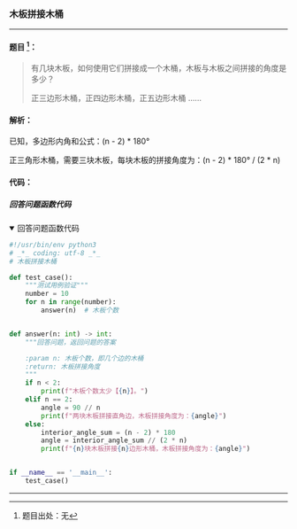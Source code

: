 ### 木板拼接木桶


---


#### 题目 [^1]：

>有几块木板，如何使用它们拼接成一个木桶，木板与木板之间拼接的角度是多少？
>
>正三边形木桶，正四边形木桶，正五边形木桶 ……

[^1]: 题目出处：无

#### 解析：

已知，多边形内角和公式：(n - 2) * 180°

正三角形木桶，需要三块木板，每块木板的拼接角度为：(n - 2) * 180° / (2 * n)

#### 代码：

##### 回答问题函数代码

<details open><summary>回答问题函数代码</summary>

```python
#!/usr/bin/env python3
# _*_ coding: utf-8 _*_
# 木板拼接木桶

def test_case():
	"""测试用例验证"""
	number = 10
	for n in range(number):
		answer(n)  # 木板个数


def answer(n: int) -> int:
	"""回答问题，返回问题的答案

	:param n: 木板个数，即几个边的木桶
	:return: 木板拼接角度
	"""
	if n < 2:
		print(f"木板个数太少【{n}】。")
	elif n == 2:
		angle = 90 // n
		print(f"两块木板拼接直角边，木板拼接角度为：{angle}")
	else:
		interior_angle_sum = (n - 2) * 180
		angle = interior_angle_sum // (2 * n)
		print(f"{n}块木板拼接{n}边形木桶，木板拼接角度为：{angle}")


if __name__ == '__main__':
	test_case()
```

</details>


---

